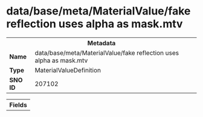 <h1>data/base/meta/MaterialValue/fake reflection uses alpha as mask.mtv</h1><table><tr><th colspan="100%">Metadata</th></tr><tr><td><b>Name</b></td><td>data/base/meta/MaterialValue/fake reflection uses alpha as mask.mtv</td></tr><tr><td><b>Type</b></td><td>MaterialValueDefinition</td></tr><tr><td><b>SNO ID</b></td><td>207102</td></tr></table>

<table><tr><th colspan="100%">Fields</th></tr></table>

